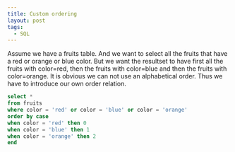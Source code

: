 ```yaml
---
title: Custom ordering
layout: post
tags:
  - SQL
---
```

Assume we have a fruits table. And we want to select all the fruits that have a red or orange or blue color. But we want the resultset to have first all the fruits with color=red, then the fruits with color=blue and then the fruits with color=orange. It is obvious we can not use an alphabetical order. Thus we have to introduce our own order relation.

```sql
select *
from fruits
where color = 'red' or color = 'blue' or color = 'orange'
order by case
when color = 'red' then 0
when color = 'blue' then 1
when color = 'orange' then 2
end
```
